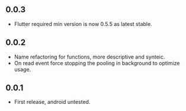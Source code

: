 ## 0.0.3

* Flutter required min version is now 0.5.5 as latest stable.

## 0.0.2

* Name refactoring for functions, more descriptive and synteic.
* On read event force stopping the pooling in background to optimize usage.

## 0.0.1

* First release, android untested.
